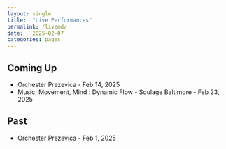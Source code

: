 ```yaml
---
layout: single
title:  "Live Performances"
permalink: /livemd/
date:   2025-02-07
categories: pages
---
```


## Coming Up
- Orchester Prezevica - Feb 14, 2025
- Music, Movement, Mind : Dynamic Flow - Soulage Baltimore - Feb 23, 2025

## Past
- Orchester Prezevica - Feb 1, 2025

